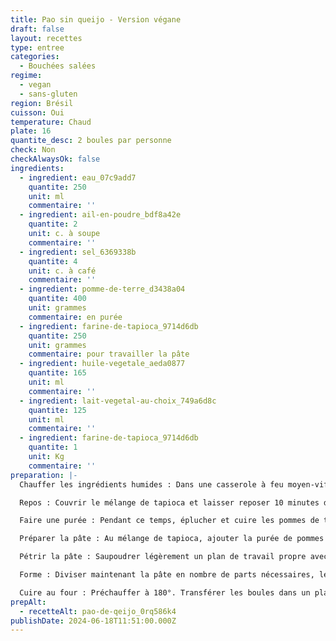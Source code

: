 ```yaml
---
title: Pao sin queijo - Version végane
draft: false
layout: recettes
type: entree
categories:
  - Bouchées salées
regime:
  - vegan
  - sans-gluten
region: Brésil
cuisson: Oui
temperature: Chaud
plate: 16
quantite_desc: 2 boules par personne
check: Non
checkAlwaysOk: false
ingredients:
  - ingredient: eau_07c9add7
    quantite: 250
    unit: ml
    commentaire: ''
  - ingredient: ail-en-poudre_bdf8a42e
    quantite: 2
    unit: c. à soupe
    commentaire: ''
  - ingredient: sel_6369338b
    quantite: 4
    unit: c. à café
    commentaire: ''
  - ingredient: pomme-de-terre_d3438a04
    quantite: 400
    unit: grammes
    commentaire: en purée
  - ingredient: farine-de-tapioca_9714d6db
    quantite: 250
    unit: grammes
    commentaire: pour travailler la pâte
  - ingredient: huile-vegetale_aeda0877
    quantite: 165
    unit: ml
    commentaire: ''
  - ingredient: lait-vegetal-au-choix_749a6d8c
    quantite: 125
    unit: ml
    commentaire: ''
  - ingredient: farine-de-tapioca_9714d6db
    quantite: 1
    unit: Kg
    commentaire: ''
preparation: |-
  Chauffer les ingrédients humides : Dans une casserole à feu moyen-vif, mélanger l'eau, l'huile, le lait végétal et le sel. Faites chauffer jusqu'à formation de petites bulles (ne pas laisser bouillir), puis verser lentement sur la farine de tapioca. A l'aide d'une cuillère en bois, remuer la pâte jusqu'à ce qu'elle devienne élastique.

  Repos : Couvrir le mélange de tapioca et laisser reposer 10 minutes dans un endroit tiède.

  Faire une purée : Pendant ce temps, éplucher et cuire les pommes de terre dans de l'eau bouillante salée jusqu'à ce qu'elles soient tendres à la fourchette. Écraser jusqu'à consistance lisse.

  Préparer la pâte : Au mélange de tapioca, ajouter la purée de pommes de terre et la poudre d'ail. La pâte sera collante mais maniable.

  Pétrir la pâte : Saupoudrer légèrement un plan de travail propre avec de la farine de tapioca, puis transférez la pâte sur la surface farinée et commencer à pétrir. Si à un moment donné la pâte commence à coller aux mains ou au plan de travail, saupoudrer un peu plus de farine de tapioca sur la pâte et continuer à pétrir.

  Forme : Diviser maintenant la pâte en nombre de parts nécessaires, les former en boules, la taille traditionnelle est celle d'une balle de golf.

  Cuire au four : Préchauffer à 180°. Transférer les boules dans un plat allant au four huilé (ou du papier sulfurisé huilé) et cuire au four pendant 30 minutes. Le pao de queijo végétalien doit être doré à l’extérieur et cuit mais moelleux à l’intérieur.
prepAlt:
  - recetteAlt: pao-de-qeijo_0rq586k4
publishDate: 2024-06-18T11:51:00.000Z
---
```

